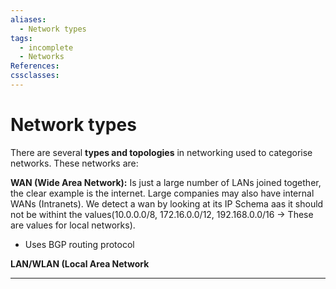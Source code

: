 ```yaml
---
aliases:
  - Network types
tags:
  - incomplete
  - Networks
References: 
cssclasses:
---
```

# Network types
There are several **types and topologies** in networking used to categorise networks. These networks are:

**WAN (Wide Area Network):** Is just a large number of LANs joined together, the clear example is the internet. Large companies may also have internal WANs (Intranets). We detect a wan by looking at its IP Schema aas it should not be withint the values(10.0.0.0/8, 172.16.0.0/12, 192.168.0.0/16 → These are values for local networks).
+ Uses BGP routing protocol 

**LAN/WLAN (Local Area Network**

***
